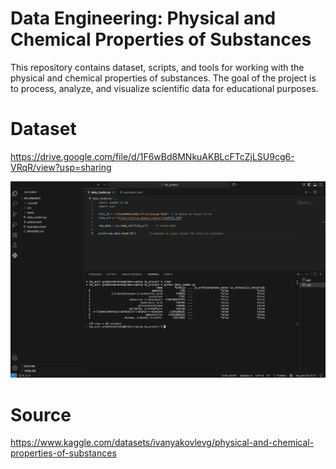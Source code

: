 # Data Engineering: Physical and Chemical Properties of Substances

This repository contains dataset, scripts, and tools for working with the physical and chemical properties of substances. The goal of the project is to process, analyze, and visualize scientific data for educational purposes.


# Dataset
https://drive.google.com/file/d/1F6wBd8MNkuAKBLcFTcZjLSU9cg6-VRqR/view?usp=sharing



![Result of data_loader.py command](Result_of_data-loader.png)



# Source
https://www.kaggle.com/datasets/ivanyakovlevg/physical-and-chemical-properties-of-substances
